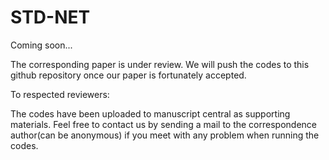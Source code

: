 # STD-NET

Coming soon...

The corresponding paper is under review. We will push the codes to this github repository once our paper is fortunately accepted.

To respected reviewers:

The codes have been uploaded to manuscript central as supporting materials. Feel free to contact us by sending a mail to the correspondence author(can be anonymous) if you meet with any problem when running the codes.
